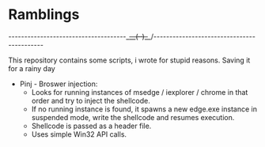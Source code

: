 # Ramblings

-------------------------------------\_~~__(··)_~~_/-------------------------------------------

This repository contains some scripts, i wrote for stupid reasons. Saving it for a rainy day

- Pinj - Broswer injection:
  - Looks for running instances of msedge / iexplorer / chrome in that order and try to inject the shellcode.
  - If no running instance is found, it spawns a new edge.exe instance in suspended mode, write the shellcode and resumes execution.
  - Shellcode is passed as a header file.
  - Uses simple Win32 API calls.
  
